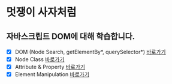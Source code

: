 # 멋쟁이 사자처럼
## 자바스크립트 DOM에 대해 학습합니다.

- [x] DOM (Node Search, getElementBy*, querySelector*) [바로가기](https://github.com/Majesty-jun/core_javascript/blob/02.dom/client/chapter/core/01.traversal.js)
- [x] Node Class [바로가기](https://github.com/Majesty-jun/core_javascript/blob/02.dom/client/chapter/core/02.nodeClass.js)
- [x] Attribute & Property [바로가기](https://github.com/Majesty-jun/core_javascript/blob/02.dom/client/chapter/core/03.attr.js)
- [x] Element Manipulation [바로가기](https://github.com/Majesty-jun/core_javascript/blob/02.dom/client/chapter/core/04.manipulation.js)